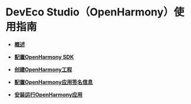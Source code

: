 # DevEco Studio（OpenHarmony）使用指南<a name="ZH-CN_TOPIC_0000001163049851"></a>

-   **[概述](概述.md)**  

-   **[配置OpenHarmony SDK](配置OpenHarmony-SDK.md)**  

-   **[创建OpenHarmony工程](创建OpenHarmony工程.md)**  

-   **[配置OpenHarmony应用签名信息](配置OpenHarmony应用签名信息.md)**  

-   **[安装运行OpenHarmony应用](安装运行OpenHarmony应用.md)**  



